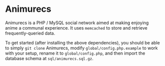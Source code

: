 Animurecs
=========

Animurecs is a PHP / MySQL social network aimed at making enjoying anime a communal experience. It uses `memcached` to store and retrieve frequently-queried data.

To get started (after installing the above dependencies), you should be able to simply `git clone` Animurecs, modify `global/config.php.example` to work with your setup, rename it to `global/config.php`, and then import the database schema at `sql/animurecs.sql.gz`.